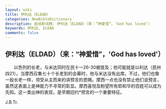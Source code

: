 ```yaml
---
layout: wiki
title: 伊利达（ELDAD）
categories: NewBibleDictionary
description: 圣经新词典: 伊利达（ELDAD）（来：“神爱惜”，'God has loved'）
keywords: 伊利达, ELDAD
comments: false
---
```


## 伊利达（ELDAD）（来：“神爱惜”，'God has loved'）

　　以色列的长老，与米达同时在民十一26-30被提及；他可能就是以利达（民卅四21）。当摩西召集七十个长老到的会幕时，他与米达没有出席。不过，他们也像一般长老一样，领受从主而来的讲预言的恩赐。摩西一点也没有禁止他们说预言，虽然这表面上是神能力不寻常的彰显。摩西喜悦及盼望所有耶和华的百姓可以成为先知。这一类出神的表现，是早期旧约*预言的一个重要特征。

J.B.Tr.









